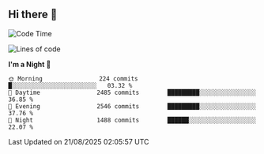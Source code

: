 ## Hi there 👋

<!--
**Wangmerlyn/Wangmerlyn** is a ✨ _special_ ✨ repository because its `README.md` (this file) appears on your GitHub profile.

Here are some ideas to get you started:

- 🔭 I’m currently working on ...
- 🌱 I’m currently learning ...
- 👯 I’m looking to collaborate on ...
- 🤔 I’m looking for help with ...
- 💬 Ask me about ...
- 📫 How to reach me: ...
- 😄 Pronouns: ...
- ⚡ Fun fact: ...
-->
<!--START_SECTION:waka-->
![Code Time](http://img.shields.io/badge/Code%20Time-510%20hrs%2034%20mins-blue)

![Lines of code](https://img.shields.io/badge/From%20Hello%20World%20I%27ve%20Written-41.6%20million%20lines%20of%20code-blue)

**I'm a Night 🦉** 

```text
🌞 Morning                224 commits         █░░░░░░░░░░░░░░░░░░░░░░░░   03.32 % 
🌆 Daytime                2485 commits        █████████░░░░░░░░░░░░░░░░   36.85 % 
🌃 Evening                2546 commits        █████████░░░░░░░░░░░░░░░░   37.76 % 
🌙 Night                  1488 commits        ██████░░░░░░░░░░░░░░░░░░░   22.07 % 
```



 Last Updated on 21/08/2025 02:05:57 UTC
<!--END_SECTION:waka-->
